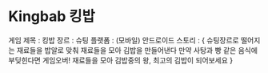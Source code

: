 # Kingbab 킹밥

게임 제목 : 킹밥
장르 : 슈팅
플랫폼 : (모바일) 안드로이드
스토리 : 
{
슈팅장르로 떨어지는 재료들을 밥알로
맞춰 재료들을 모아 김밥을 만들어낸다
만약 사탕과 빵 같은 음식에 부딪힌다면 게임오버!
재료들을 모아 김밥중의 왕, 최고의 김밥이 되어보세요
}
